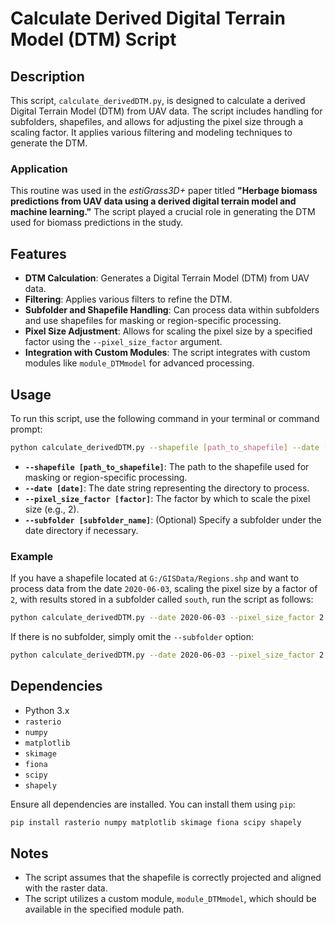 
# Calculate Derived Digital Terrain Model (DTM) Script

## Description
This script, `calculate_derivedDTM.py`, is designed to calculate a derived Digital Terrain Model (DTM) from UAV data. The script includes handling for subfolders, shapefiles, and allows for adjusting the pixel size through a scaling factor. It applies various filtering and modeling techniques to generate the DTM.

### Application
This routine was used in the *estiGrass3D+* paper titled **"Herbage biomass predictions from UAV data using a derived digital terrain model and machine learning."** The script played a crucial role in generating the DTM used for biomass predictions in the study.

## Features
- **DTM Calculation**: Generates a Digital Terrain Model (DTM) from UAV data.
- **Filtering**: Applies various filters to refine the DTM.
- **Subfolder and Shapefile Handling**: Can process data within subfolders and use shapefiles for masking or region-specific processing.
- **Pixel Size Adjustment**: Allows for scaling the pixel size by a specified factor using the `--pixel_size_factor` argument.
- **Integration with Custom Modules**: The script integrates with custom modules like `module_DTMmodel` for advanced processing.

## Usage
To run this script, use the following command in your terminal or command prompt:

```bash
python calculate_derivedDTM.py --shapefile [path_to_shapefile] --date [date] --pixel_size_factor [factor] --subfolder [subfolder_name]
```

- **`--shapefile [path_to_shapefile]`**: The path to the shapefile used for masking or region-specific processing.
- **`--date [date]`**: The date string representing the directory to process.
- **`--pixel_size_factor [factor]`**: The factor by which to scale the pixel size (e.g., 2).
- **`--subfolder [subfolder_name]`**: (Optional) Specify a subfolder under the date directory if necessary.

### Example

If you have a shapefile located at `G:/GISData/Regions.shp` and want to process data from the date `2020-06-03`, scaling the pixel size by a factor of `2`, with results stored in a subfolder called `south`, run the script as follows:

```bash
python calculate_derivedDTM.py --date 2020-06-03 --pixel_size_factor 2 --shapefile G:/GISData/Regions.shp --subfolder south
```

If there is no subfolder, simply omit the `--subfolder` option:

```bash
python calculate_derivedDTM.py --date 2020-06-03 --pixel_size_factor 2 --shapefile G:/GISData/Regions.shp
```

## Dependencies
- Python 3.x
- `rasterio`
- `numpy`
- `matplotlib`
- `skimage`
- `fiona`
- `scipy`
- `shapely`

Ensure all dependencies are installed. You can install them using `pip`:

```bash
pip install rasterio numpy matplotlib skimage fiona scipy shapely
```

## Notes
- The script assumes that the shapefile is correctly projected and aligned with the raster data.
- The script utilizes a custom module, `module_DTMmodel`, which should be available in the specified module path.
